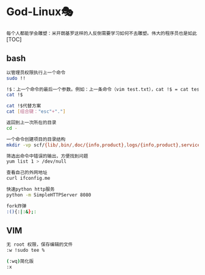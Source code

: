 # God-Linux🎭
`每个人都能学会雕塑：米开朗基罗这样的人反倒需要学习如何不去雕塑。伟大的程序员也是如此`
[TOC]
## bash
``` bash
以管理员权限执行上一个命令
sudo !!

!$：上一个命令的最后一个参数。例如：上一条命令（vim test.txt），cat !$ = cat test.txt
cat !$

cat !$代替方案
cat [组合键："esc"+"."]

返回到上一次所在的目录
cd -

一个命令创建项目的目录结构
mkdir -vp scf/{lib/,bin/,doc/{info,product},logs/{info,product},service/deploy/{info,product}}

筛选出命令中错误的输出，方便找到问题
yum list 1 > /dev/null

查看自己的外网地址
curl ifconfig.me

快速python http服务
python -m SimpleHTTPServer 8080

fork炸弹
:(){:|:&};:
```


## VIM
``` bash
无 root 权限，保存编辑的文件
:w !sudo tee %

(:wq)简化版
:x
```



